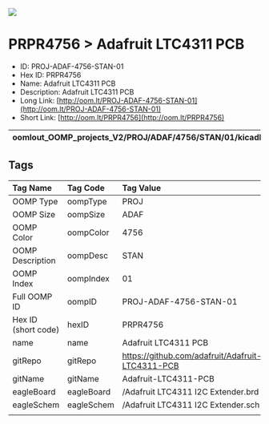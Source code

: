 


  
![][im]
# PRPR4756 > Adafruit LTC4311 PCB

- ID: PROJ-ADAF-4756-STAN-01
- Hex ID: PRPR4756
- Name: Adafruit LTC4311 PCB
- Description: Adafruit LTC4311 PCB
- Long Link: [http://oom.lt/PROJ-ADAF-4756-STAN-01](http://oom.lt/PROJ-ADAF-4756-STAN-01)
- Short Link: [http://oom.lt/PRPR4756](http://oom.lt/PRPR4756)
  

|oomlout_OOMP_projects_V2/PROJ/ADAF/4756/STAN/01/kicadPcb3dFront.png|oomlout_OOMP_projects_V2/PROJ/ADAF/4756/STAN/01/kicadPcb3dBack.png|oomlout_OOMP_projects_V2/PROJ/ADAF/4756/STAN/01/kicadPcb3d.png||
| :---: | :---: | :---: | :---: |

## Tags
  

|Tag Name|Tag Code|Tag Value|
| :--- | :--- | :--- |
|OOMP Type|oompType|PROJ|
|OOMP Size|oompSize|ADAF|
|OOMP Color|oompColor|4756|
|OOMP Description|oompDesc|STAN|
|OOMP Index|oompIndex|01|
|Full OOMP ID|oompID|PROJ-ADAF-4756-STAN-01|
|Hex ID (short code)|hexID|PRPR4756|
|name|name|Adafruit LTC4311 PCB|
|gitRepo|gitRepo|https://github.com/adafruit/Adafruit-LTC4311-PCB|
|gitName|gitName|Adafruit-LTC4311-PCB|
|eagleBoard|eagleBoard|/Adafruit LTC4311 I2C Extender.brd|
|eagleSchem|eagleSchem|/Adafruit LTC4311 I2C Extender.sch|
||||



[im]: PROJ/ADAF/4756/STAN/01/kicadPcb3d_450.png
